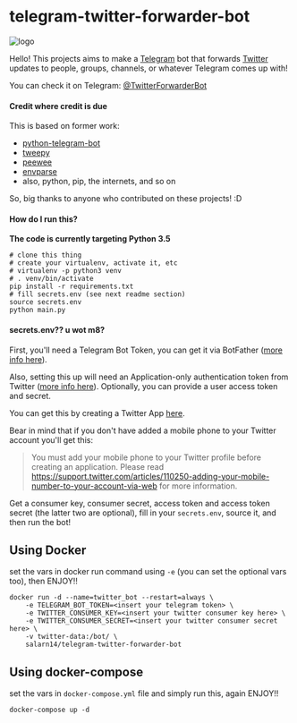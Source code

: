 # telegram-twitter-forwarder-bot
![logo](logo/logo.png)

Hello! This projects aims to make a [Telegram](https://telegram.org) bot that forwards [Twitter](https://twitter.com/) updates to people, groups, channels, or whatever Telegram comes up with!

You can check it on Telegram: [@TwitterForwarderBot](https://telegram.me/TwitterForwarderBot)

#### Credit where credit is due

This is based on former work:
- [python-telegram-bot](https://github.com/leandrotoledo/python-telegram-bot)
- [tweepy](https://github.com/tweepy/tweepy)
- [peewee](https://github.com/coleifer/peewee)
- [envparse](https://github.com/rconradharris/envparse)
- also, python, pip, the internets, and so on


So, big thanks to anyone who contributed on these projects! :D

#### How do I run this?

**The code is currently targeting Python 3.5**
```
# clone this thing
# create your virtualenv, activate it, etc
# virtualenv -p python3 venv
# . venv/bin/activate
pip install -r requirements.txt
# fill secrets.env (see next readme section)
source secrets.env
python main.py
```

#### secrets.env?? u wot m8?

First, you'll need a Telegram Bot Token, you can get it via BotFather ([more info here](https://core.telegram.org/bots)).

Also, setting this up will need an Application-only authentication token from Twitter ([more info here](https://dev.twitter.com/oauth/application-only)). Optionally, you can provide a user access token and secret.

You can get this by creating a Twitter App [here](https://apps.twitter.com/).

Bear in mind that if you don't have added a mobile phone to your Twitter account you'll get this:

>You must add your mobile phone to your Twitter profile before creating an application. Please read https://support.twitter.com/articles/110250-adding-your-mobile-number-to-your-account-via-web for more information.

Get a consumer key, consumer secret, access token and access token secret (the latter two are optional), fill in your `secrets.env`, source it, and then run the bot!

## Using Docker

set the vars in docker run command using `-e` (you can set the optional vars too), then ENJOY!!

```
docker run -d --name=twitter_bot --restart=always \
    -e TELEGRAM_BOT_TOKEN=<insert your telegram token> \
    -e TWITTER_CONSUMER_KEY=<insert your twitter consumer key here> \
    -e TWITTER_CONSUMER_SECRET=<insert your twitter consumer secret here> \
    -v twitter-data:/bot/ \
    salarn14/telegram-twitter-forwarder-bot
```

## Using docker-compose

set the vars in `docker-compose.yml` file and simply run this, again ENJOY!!

```
docker-compose up -d
```
